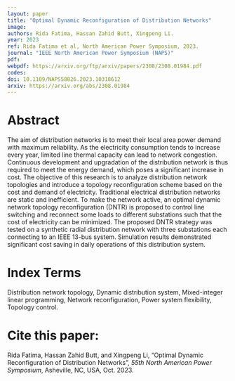 ```yaml
---
layout: paper
title: "Optimal Dynamic Reconfiguration of Distribution Networks"
image: 
authors: Rida Fatima, Hassan Zahid Butt, Xingpeng Li.
year: 2023
ref: Rida Fatima et al, North American Power Symposium, 2023.
journal: "IEEE North American Power Symposium (NAPS)"
pdf: 
webpdf: https://arxiv.org/ftp/arxiv/papers/2308/2308.01984.pdf
codes: 
doi: 10.1109/NAPS58826.2023.10318612
arxiv: https://arxiv.org/abs/2308.01984
---
```


# Abstract
The aim of distribution networks is to meet their local area power demand with maximum reliability. As the electricity consumption tends to increase every year, limited line thermal capacity can lead to network congestion. Continuous development and upgradation of the distribution network is thus required to meet the energy demand, which poses a significant increase in cost. The objective of this research is to analyze distribution network topologies and introduce a topology reconfiguration scheme based on the cost and demand of electricity. Traditional electrical distribution networks are static and inefficient. To make the network active, an optimal dynamic network topology reconfiguration (DNTR) is proposed to control line switching and reconnect some loads to different substations such that the cost of electricity can be minimized. The proposed DNTR strategy was tested on a synthetic radial distribution network with three substations each connecting to an IEEE 13-bus system. Simulation results demonstrated significant cost saving in daily operations of this distribution system.

# Index Terms
Distribution network topology, Dynamic distribution system, Mixed-integer linear programming, Network reconfiguration, Power system flexibility, Topology control.

# Cite this paper:
Rida Fatima, Hassan Zahid Butt, and Xingpeng Li, “Optimal Dynamic Reconfiguration of Distribution Networks”, *55th North American Power Symposium*, Asheville, NC, USA, Oct. 2023.
